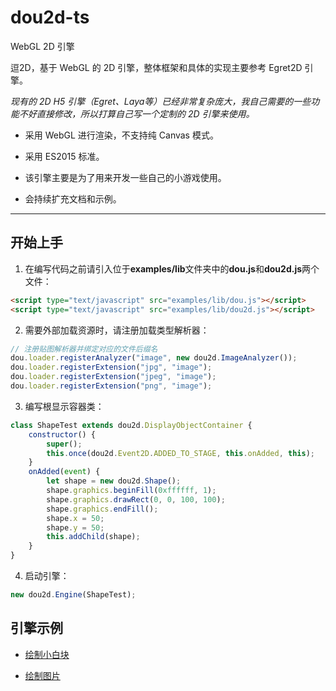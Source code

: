 # dou2d-ts
WebGL 2D 引擎

逗2D，基于 WebGL 的 2D 引擎，整体框架和具体的实现主要参考 Egret2D 引擎。

*现有的 2D H5 引擎（Egret、Laya等）已经非常复杂庞大，我自己需要的一些功能不好直接修改，所以打算自己写一个定制的 2D 引擎来使用。*

* 采用 WebGL 进行渲染，不支持纯 Canvas 模式。

* 采用 ES2015 标准。

* 该引擎主要是为了用来开发一些自己的小游戏使用。

* 会持续扩充文档和示例。

---

## 开始上手

1. 在编写代码之前请引入位于**examples/lib**文件夹中的**dou.js**和**dou2d.js**两个文件：

```html
<script type="text/javascript" src="examples/lib/dou.js"></script>
<script type="text/javascript" src="examples/lib/dou2d.js"></script>
```

2. 需要外部加载资源时，请注册加载类型解析器：

```javascript
// 注册贴图解析器并绑定对应的文件后缀名
dou.loader.registerAnalyzer("image", new dou2d.ImageAnalyzer());
dou.loader.registerExtension("jpg", "image");
dou.loader.registerExtension("jpeg", "image");
dou.loader.registerExtension("png", "image");
```

3. 编写根显示容器类：

```javascript
class ShapeTest extends dou2d.DisplayObjectContainer {
    constructor() {
        super();
        this.once(dou2d.Event2D.ADDED_TO_STAGE, this.onAdded, this);
    }
    onAdded(event) {
        let shape = new dou2d.Shape();
        shape.graphics.beginFill(0xffffff, 1);
        shape.graphics.drawRect(0, 0, 100, 100);
        shape.graphics.endFill();
        shape.x = 50;
        shape.y = 50;
        this.addChild(shape);
    }
}
```

4. 启动引擎：

```javascript
new dou2d.Engine(ShapeTest);
```

## 引擎示例

* [绘制小白块](https://hammerc.github.io/dou2d-ts/examples/index.html?demo=ShapeTest)

* [绘制图片](https://hammerc.github.io/dou2d-ts/examples/index.html?demo=BitmapTest)
